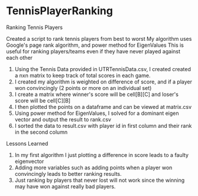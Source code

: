 # TennisPlayerRanking
Ranking Tennis Players

Created a script to rank tennis players from best to worst
My algorithm uses Google's page rank algorithm, and power method for EigenValues
This is useful for ranking players/teams even if they have never played against each other

1. Using the Tennis Data provided in UTRTennisData.csv, I created created a nxn matrix to keep track of total scores in each game.
2. I created my algorithm is weighted on difference of score, and if a player won convincingly (2 points or more on an individual set)
3. I create a matrix where winner's score will be cell[B][C] and loser's score will be cell[C][B]
4. I then plotted the points on a dataframe and can be viewed at matrix.csv
5. Using power method for EigenValues, I solved for a dominant eigen vector and output the result to rank.csv
6. I sorted the data to result.csv with player id in first column and their rank in the second column

Lessons Learned
1. In my first algorithm I just plotting a difference in score leads to a faulty eigenvector
2. Adding more variables such as adding points when a player won convincingly leads to better ranking results.
2. Just ranking by players that never lost will not work since the winning may have won against really bad players.






